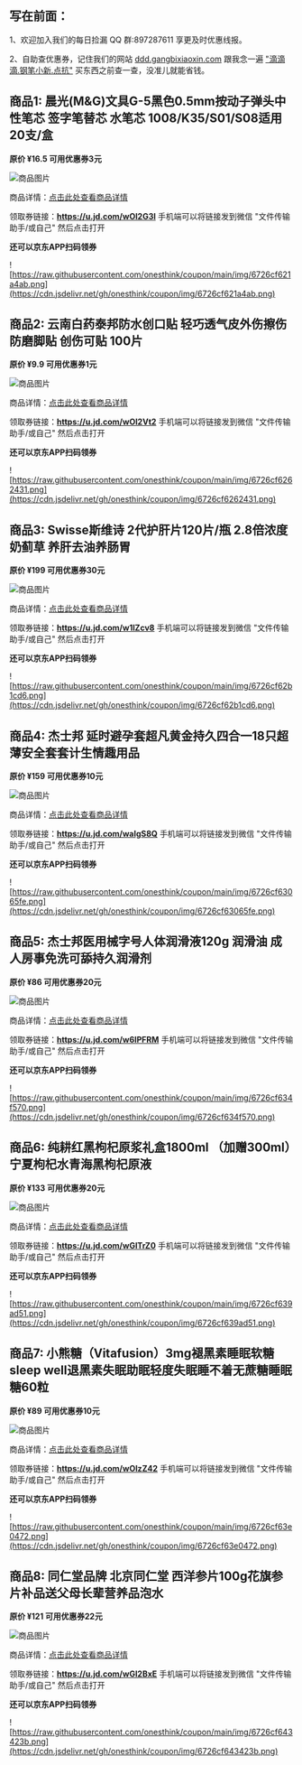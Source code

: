 ## 写在前面：

1、欢迎加入我们的每日捡漏 QQ 群:897287611 享更及时优惠线报。

2、自助查优惠券，记住我们的网站 [ddd.gangbixiaoxin.com](https://ddd.gangbixiaoxin.com) 跟我念一遍 ["滴滴滴.钢笔小新.点抗"](https://ddd.gangbixiaoxin.com) 买东西之前查一查，没准儿就能省钱。

## 商品1: 晨光(M&amp;G)文具G-5黑色0.5mm按动子弹头中性笔芯 签字笔替芯 水笔芯 1008/K35/S01/S08适用 20支/盒

**原价 ¥16.5 可用优惠券3元**

![商品图片](http://img14.360buyimg.com/n1/jfs/t1/208270/28/45404/121273/670cacc5F7f0440fc/aede7924453f51a1.jpg)

商品详情：[点击此处查看商品详情](https://union-click.jd.com/jdc?e=1003156031&amp;p=JF8BAZkJK1olXwIHVllaC0keCl8KE1kcWAYyEAEFVhQnWipNWhkeQxhZDAELXx9IHDRdBAlLARhaEQoBFxJSXzIGWQFRUUZiDSc4dCJLXTtbGjx8PA9BFCUVfQl-eAEPWx0cPWZDHSpcYQ1XRGptXlsCHQp2CwQ9cThgRBd9fwh3B2YAIyxUailOZyt_biNxP09-Hz0vADJzcG4KbDkcNGRbPwA-cStHeAxrRSxKLWF1HV4cfC9gXjpxRQFiKF9_MCo1QzNudwp8UiBUK29UNioUfxwnU2l3TzBdXwBhTgo_Xk5BVWgOHBsRPQoOZF9tC0oXBGYOHF0cWDYyVF5tXiUXAm4JGloVXQMAZF9tCE0VAmsAHFwdXgQEXW5dAEwn1MKwztGkiI67gMDV3_Kw1ua0z8WdbTYyV25dCUoVA2sPGlkVbTYCV25eOBV5AjwAG1gdWwRsCFxcThYTSzxmHVoXXQcFUlZtCkoWAW04K2tVPV97MSI0VBVDUG5vcjocHkZ5HCsfYTB5BC9OEjt1HE92VTcbSAwSZioIK1sl)

领取券链接：**https://u.jd.com/wOI2G3l** 手机端可以将链接发到微信 "文件传输助手/或自己" 然后点击打开

**还可以京东APP扫码领券**

![https://raw.githubusercontent.com/onesthink/coupon/main/img/6726cf621a4ab.png](https://cdn.jsdelivr.net/gh/onesthink/coupon/img/6726cf621a4ab.png)

## 商品2: 云南白药泰邦防水创口贴  轻巧透气皮外伤擦伤防磨脚贴 创伤可贴 100片

**原价 ¥9.9 可用优惠券1元**

![商品图片](http://img14.360buyimg.com/n1/jfs/t1/178619/6/47787/168356/6724d2c5F9904e543/b3c7ba7a6a7312a2.jpg)

商品详情：[点击此处查看商品详情](https://union-click.jd.com/jdc?e=1003156031&amp;p=JF8BAbAJK1olXwYLVVxUDE0UAV8IGloUXA4HUltYAUInRzBQRQQlBENHFRxWFlVMWzBeTA9KQl1XSwwDVFVPRjtUBAJQAVsMFgQZBCliRwlXRT5RDQ9bLAkcXTtlA25_egZIHWgANDgIfSBCRiZ2UyMUNHt7LwlKSEdjeh9tbChyAnFrBjcpe0tLexpsfzlPLQR0JlYrahJrRwxDYz93XHpJIBZUay9ke21-aVNmP19hCyo0cz1sYAxWbSJxPn9xJxspUjxKVhZJWDlOKm1nIy4dcDJjZhZ7ZBlhNGZiLS0iX3sQV2tgRD5LAmZhVwxDdFVJcA5wehxTUQoyVW5eCUsQCmkPHVIQbTYCVG4fZpKnqLuFso290d--yonikZ-fjV8JK1sTXwcGXFlaAEkRC2s4G1MSbdGv7IvXuZ6furuWk4ys-tOL6IrDgHsnM2w4G1oUXwYGU19fCHsnA2w4GGtLMwdRU1sJCU8ebTMKGh1IWwVSOl5fDEwTC2gNEmsXXAcAVm5tOCliRwlXRT5RDQ9bLAkcXTtlA25_egZIHWgANDgIfSBCRiZ2UyMUNHt7LwltCHs)

领取券链接：**https://u.jd.com/wOI2Vt2** 手机端可以将链接发到微信 "文件传输助手/或自己" 然后点击打开

**还可以京东APP扫码领券**

![https://raw.githubusercontent.com/onesthink/coupon/main/img/6726cf6262431.png](https://cdn.jsdelivr.net/gh/onesthink/coupon/img/6726cf6262431.png)

## 商品3: Swisse斯维诗 2代护肝片120片/瓶 2.8倍浓度奶蓟草 养肝去油养肠胃

**原价 ¥199 可用优惠券30元**

![商品图片](http://img14.360buyimg.com/n1/jfs/t1/167267/23/50631/198835/6726463cFf47524eb/7c4a8729466e3fe8.jpg)

商品详情：[点击此处查看商品详情](https://union-click.jd.com/jdc?e=1003156031&amp;p=JF8BAacJK1olXwIHXFpbAU0fAl8IGloUWgcAUFpfAEInRzBQRQQlBENHFRxWFlVMWzBeTA9KQl1XSwwDVFVPRjtUBAJQAVsMFgQZBC93ZRtXGCYSBXFSIggUCxhedydvRBh1OmgAVVYAaA13ajV0Wz1dJENyDStKSEdjeh9tbChqGXJdMDgqQQJLexpvaTlMGwR2DFYvahFrRw99Yzh3XGZJIBZVfi9kZ21-eVJ2P1xXEypfYCxsYAxWbSJhPXFbLx0qfDxKVhZJWjxgA2RlVSpdcDJjZhZ7bARhNHJRIxddX3tnCg9daAxtVWV-LiFDXDlcCjMLRzh1UQoyVW5eCUsQCmkPHVIQbTYCVG4OZhBCHy1OQxlXCQIyVW5dDkkWB2cPH14TWAYCZF5VD3vArtfdkerA1b_WytaKsezCitPchdMlbTYBZF5cCUkXB2gJGVslbQYBZF1tViUWUGkLH1gXVWheVl8bUEgVRgEOGlkcXgAAVG5fCUoVAV84Kz91O3JdVyNaUDxHdTlBGAhcKU5lCx09byUVAmdVex11NFx-FDgVcQ5nWho4G2s)

领取券链接：**https://u.jd.com/w1IZcv8** 手机端可以将链接发到微信 "文件传输助手/或自己" 然后点击打开

**还可以京东APP扫码领券**

![https://raw.githubusercontent.com/onesthink/coupon/main/img/6726cf62b1cd6.png](https://cdn.jsdelivr.net/gh/onesthink/coupon/img/6726cf62b1cd6.png)

## 商品4: 杰士邦 延时避孕套超凡黄金持久四合一18只超薄安全套套计生情趣用品

**原价 ¥159 可用优惠券10元**

![商品图片](http://img14.360buyimg.com/n1/jfs/t1/96134/17/54898/165412/6724fff6F48ae4a25/3decc2a9d90bbdeb.jpg)

商品详情：[点击此处查看商品详情](https://union-click.jd.com/jdc?e=1003156031&amp;p=JF8BAa0JK1olXwIHXVtaC04RCl8IGloUXw4FUF5eAUsnRzBQRQQlBENHFRxWFlVMWzBeTA9KQl1XSwwDVFVPRjtUBAJQAVsMFgQZBEttXjEBZzlcOQFdPSQeAD1NeAdzc11IJ2gAMTYeckpNZz9DWg99IF9nHyFKSEdjeh9tbCh-AnEAMDwqUUtQexpsSDlPLQR1DFYqahFrRw9TYCh3FEBJNxZVey9kRW1oQ1J2P19qUykvYClsYAxJbwR1P3JbKxspfDxKVhZWQSxKOVZmID4WcDJjYRZ7ZAdiAn5SIxcmX3teegtqYhN9GWR_Kl47YRlVeWoSTh1TUQoyVW5eCUsQCmkPHVIQbTYCVG4OZpy7gruagYOmytOLyIr3hHsWM28OGVoRVQEAV1tfC0gnA2cPK4y45dOI5YvVsZ-Ji7ixvI6c4dKc3G5tOEgnA24JGVsRWgcAVG5tCEgnAF9WdVpGVAFWVgkNZhcVAildExAWMwYCXFxaD0kSCl8KGloXXzYyZF4nVRUefw1Bf1xKNHxBXCgHcyNsa2lVYTUXOG5BLl8HbBtcQjtgZgJwFnkyVG4)

领取券链接：**https://u.jd.com/waIgS8Q** 手机端可以将链接发到微信 "文件传输助手/或自己" 然后点击打开

**还可以京东APP扫码领券**

![https://raw.githubusercontent.com/onesthink/coupon/main/img/6726cf63065fe.png](https://cdn.jsdelivr.net/gh/onesthink/coupon/img/6726cf63065fe.png)

## 商品5: 杰士邦医用械字号人体润滑液120g 润滑油 成人房事免洗可舔持久润滑剂

**原价 ¥86 可用优惠券20元**

![商品图片](http://img14.360buyimg.com/n1/jfs/t1/206115/7/47062/121685/6723aaf3F843a1d21/4d83eed99c5a514e.jpg)

商品详情：[点击此处查看商品详情](https://union-click.jd.com/jdc?e=1003156031&amp;p=JF8BAa0JK1olXwIHXVtaCU0UBl8IGloUWA8AUlpeDE0nRzBQRQQlBENHFRxWFlVMWzBeTA9KQl1XSwwDVFVPRjtUBAJQAVsMFgQZBEoXChN_TDpxXw5aAz0jbC1VezALeRNCOmgAMCYECCt8fzVJWSxKNl10FwlKSEdjeh9tbChiAXJdBjgqUThWexpsSDlMDwR0Jlc0ahIWRxhDYzl3XHpJIixVfi9jY21_aVNjP19pFCkkXThsYAxJbyJ9DXJbMxkpbDxKVhZWQSxKOW9nDiZVcDJjYRZ7ZBxhNGJhIC0-X3sRZgl6RkVyGWVeTiIPQSJCVBpQfTtlUQoyVW5eCUsQCmkPHVIQbTYCVG4OZpy7gruagYOmytOLyIr3hHsWM28OGVoRVQEBVFtfDk4nA2cPK4y45dOI5YvVsZ-Ji7ixvI6c4dKc3G5tOEgnA24JGVsRWgcAVG5tCEgnAF9WdVpGWwQDBwoPZhcVAilYUl8QMwYAUF1VD0ofAV8KGloXXzYyZF9dATdgVA5sGVNNCmV8MDgfcBQUYSdffDUXOX5bVD42dBFWQRhXcABjHlEyVG4)

领取券链接：**https://u.jd.com/w6IPFRM** 手机端可以将链接发到微信 "文件传输助手/或自己" 然后点击打开

**还可以京东APP扫码领券**

![https://raw.githubusercontent.com/onesthink/coupon/main/img/6726cf634f570.png](https://cdn.jsdelivr.net/gh/onesthink/coupon/img/6726cf634f570.png)

## 商品6: 纯耕红黑枸杞原浆礼盒1800ml （加赠300ml）宁夏枸杞水青海黑枸杞原液

**原价 ¥133 可用优惠券20元**

![商品图片](http://img14.360buyimg.com/n1/jfs/t1/208414/13/46461/111161/6724bee5F656168ad/4cc6aaace0fc598e.jpg)

商品详情：[点击此处查看商品详情](https://union-click.jd.com/jdc?e=1003156031&amp;p=JF8BAakJK1olXwIHXVdUCU4RAV8IGloUVAUCUlheDk0nRzBQRQQlBENHFRxWFlVMWzBeTA9KQl1XSwwDVFVPRjtUBAJQAVsMFgQZBA5qeRx8chl2L1REKQI-Yy1LYmlQcF9yPWgADQVfdQ9_QgtTa1MTPVYKBCJKSEdjeh9tbCgVH3J7BjoqUTBWexpvaDlPNQR1HFc4ahJjRw9DYzh3XG5JIixUWC9kY21reVJxP1xhCj0VcC1sYAxJb1lPDnFLMxsqCTxKVhZJWjlNJm1iCTZacDJjZhZrZAViNFBgIBddX3ttWj1AexMLNWVjED4VT1VzBSdVEjN1UQoyVW5eCUsQCmkPHVIQbTYCVG4fZp2cnba5v4Kjxt-jwG5cOEsRAW4ME1wSVQELVlttCEMQM7ilo46f7NOK7YrDgJyupLqBp4-L1TYyZF1tCEoWAW8MHFoXXTYyVF1tC3tJbW5bGwwWXQcEOgJfCQ1KCztfdVkdWgIKVltbOEkWAm0KK2slGHt4Jyo0SihlUSl1Rzh-O1pjUgY2DCx3bW1RQFloGW5DMAUtAE13U2dYZ2sVbQ)

领取券链接：**https://u.jd.com/wGITrZ0** 手机端可以将链接发到微信 "文件传输助手/或自己" 然后点击打开

**还可以京东APP扫码领券**

![https://raw.githubusercontent.com/onesthink/coupon/main/img/6726cf639ad51.png](https://cdn.jsdelivr.net/gh/onesthink/coupon/img/6726cf639ad51.png)

## 商品7: 小熊糖（Vitafusion）3mg褪黑素睡眠软糖sleep well退黑素失眠助眠轻度失眠睡不着无蔗糖睡眠糖60粒

**原价 ¥89 可用优惠券10元**

![商品图片](http://img14.360buyimg.com/n1/jfs/t1/238837/20/21047/173761/67249227F62794048/7dea8791ecd4582c.jpg)

商品详情：[点击此处查看商品详情](https://union-click.jd.com/jdc?e=1003156031&amp;p=JF8BAa0JK1olXwQKXVhbAEIXBF8OHVgVWgQAZBoCUBVIMzZNXhpXVhgcDwYCXhxDXHBTTkRHA1ocDBsJVFRORjNVFRlPGQplI11aaThWAAxIWFlyJlRLLTwISA5LRClmGSxjC3FGHRcDVRBMZBAOeFwQSkYOIwEPazx0fCp8QSxzJHJHEzwvczd3WS0NfzJiPmUDClY4cTBrdAh8D1hiP39xKD1cTQtjWxdvbwN2GnEAPDopUR5QdRZ8QzNKOXV1IQg7YRZsRgx8bzliLn1eIAElbD90Ay1wa08XKBIAIW48Cz9FSzh2bDlOXkJEUToJYRhzexFoF1clXDYBVV5aAU0QBWYNK2sVXTZAOgUITldKWzJaWANQGFJBFlpfDUsnAl8IHVkUWQ4FUl9cDU8RM28AHGvC8L7X3u-IgPLDneffovzA1LrWytZtOHsUM28JGlkVWQEDVl5tOEsUM2w4RTUUDgABAA1ZDSVLAW5ORgkTBWgEVVxcD0wXC18KGloXXzYyZDkqC0x2cC4LeBtWX2F5Bhckah5XRjNPXTUXKnBUIxoUQRVKWDRvZF12WgMyVG4)

领取券链接：**https://u.jd.com/wOIzZ42** 手机端可以将链接发到微信 "文件传输助手/或自己" 然后点击打开

**还可以京东APP扫码领券**

![https://raw.githubusercontent.com/onesthink/coupon/main/img/6726cf63e0472.png](https://cdn.jsdelivr.net/gh/onesthink/coupon/img/6726cf63e0472.png)

## 商品8: 同仁堂品牌 北京同仁堂 西洋参片100g花旗参片补品送父母长辈营养品泡水

**原价 ¥121 可用优惠券22元**

![商品图片](http://img14.360buyimg.com/n1/jfs/t1/110202/17/55550/195850/671e06ebFc9c15e9b/fd3b264282586291.jpg)

商品详情：[点击此处查看商品详情](https://union-click.jd.com/jdc?e=1003156031&amp;p=JF8BAaMJK1olXwIHUF9ZDUIUC18NH1wTVAUHZBoCUBVIMzZNXhpXVhgcDwYCXhxDXHBTTkRHA1ocDBsJVFRORjNVFRlPGQpCJF09fUltAg9LWzBGOAB_IiAicC1QQhhmGRlADnZBBl0KQS9zQytsUixISkYOIzc5bz9eAy1_fyxzKlxHCjwkfzduZy0BfzJAPmZmFRo4eihregh_XjlsPnp1IBsBaylwdAxqeBxiAnpiIy0uSD8VYzdgRD9mOwRQMCo5Wg9yZxtqbChcHnJ7LDsqezRVex8cGS4BX3MyLgdVQTJhXyhtYykPVU1bCjc6Uzttc2MEK1olXgcCU1dbD00eBl84G1slC2gCVV9cCUoXAWkKK1olXQAAVVpVD00WAGwPHmsVVQEyg_Pl3cGm1uexz8Wdir-lgdfh3NWfM184GGsVXAcAVFpaCUkXM18IGGsWbVhsVQ1aDUIXAGhmR1kUG1tXCQIzCEkTBWoJHFIRbQQDVVxfOHsnQx8Ley4XJwdiFx42Wy4Rfhl2ZCNzGkd1OlwfXRhnQD0LTBJxOUZGMBcqVXsXMw)

领取券链接：**https://u.jd.com/wGI2BxE** 手机端可以将链接发到微信 "文件传输助手/或自己" 然后点击打开

**还可以京东APP扫码领券**

![https://raw.githubusercontent.com/onesthink/coupon/main/img/6726cf643423b.png](https://cdn.jsdelivr.net/gh/onesthink/coupon/img/6726cf643423b.png)

